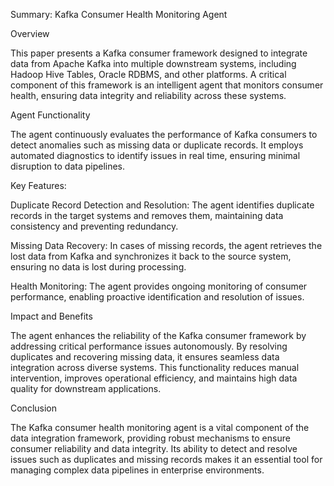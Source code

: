 Summary: Kafka Consumer Health Monitoring Agent

Overview

This paper presents a Kafka consumer framework designed to integrate data from Apache Kafka into multiple downstream systems, including Hadoop Hive Tables, Oracle RDBMS, and other platforms. A critical component of this framework is an intelligent agent that monitors consumer health, ensuring data integrity and reliability across these systems.

Agent Functionality

The agent continuously evaluates the performance of Kafka consumers to detect anomalies such as missing data or duplicate records. It employs automated diagnostics to identify issues in real time, ensuring minimal disruption to data pipelines.

Key Features:





Duplicate Record Detection and Resolution: The agent identifies duplicate records in the target systems and removes them, maintaining data consistency and preventing redundancy.



Missing Data Recovery: In cases of missing records, the agent retrieves the lost data from Kafka and synchronizes it back to the source system, ensuring no data is lost during processing.



Health Monitoring: The agent provides ongoing monitoring of consumer performance, enabling proactive identification and resolution of issues.

Impact and Benefits

The agent enhances the reliability of the Kafka consumer framework by addressing critical performance issues autonomously. By resolving duplicates and recovering missing data, it ensures seamless data integration across diverse systems. This functionality reduces manual intervention, improves operational efficiency, and maintains high data quality for downstream applications.

Conclusion

The Kafka consumer health monitoring agent is a vital component of the data integration framework, providing robust mechanisms to ensure consumer reliability and data integrity. Its ability to detect and resolve issues such as duplicates and missing records makes it an essential tool for managing complex data pipelines in enterprise environments.
